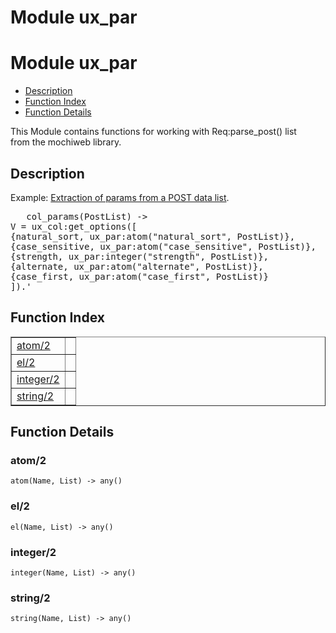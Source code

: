 Module ux_par
=============


<h1>Module ux_par</h1>

* [Description](#description)
* [Function Index](#index)
* [Function Details](#functions)


This Module contains functions for working with Req:parse_post() list        
from the mochiweb library.



<h2><a name="description">Description</a></h2>



Example:
[Extraction of params from a POST data list](https://github.com/freeakk/web_col).
<pre>   col_params(PostList) ->
V = ux_col:get_options([
{natural_sort, ux_par:atom("natural_sort", PostList)},
{case_sensitive, ux_par:atom("case_sensitive", PostList)},
{strength, ux_par:integer("strength", PostList)},
{alternate, ux_par:atom("alternate", PostList)},
{case_first, ux_par:atom("case_first", PostList)}
]).'</pre>

<h2><a name="index">Function Index</a></h2>



<table width="100%" border="1" cellspacing="0" cellpadding="2" summary="function index"><tr><td valign="top"><a href="#atom-2">atom/2</a></td><td></td></tr><tr><td valign="top"><a href="#el-2">el/2</a></td><td></td></tr><tr><td valign="top"><a href="#integer-2">integer/2</a></td><td></td></tr><tr><td valign="top"><a href="#string-2">string/2</a></td><td></td></tr></table>




<h2><a name="functions">Function Details</a></h2>


<a name="atom-2"></a>

<h3>atom/2</h3>





`atom(Name, List) -> any()`

<a name="el-2"></a>

<h3>el/2</h3>





`el(Name, List) -> any()`

<a name="integer-2"></a>

<h3>integer/2</h3>





`integer(Name, List) -> any()`

<a name="string-2"></a>

<h3>string/2</h3>





`string(Name, List) -> any()`

